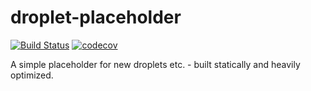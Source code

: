 # droplet-placeholder

[![Build Status](https://travis-ci.org/limenet/droplet-placeholder.svg?branch=master)](https://travis-ci.org/limenet/droplet-placeholder)
[![codecov](https://codecov.io/gh/limenet/droplet-placeholder/branch/master/graph/badge.svg)](https://codecov.io/gh/limenet/droplet-placeholder)

A simple placeholder for new droplets etc. - built statically and heavily optimized.
